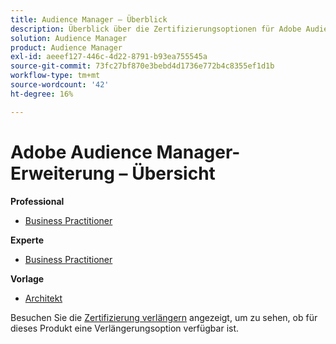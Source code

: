 ```yaml
---
title: Audience Manager – Überblick
description: Überblick über die Zertifizierungsoptionen für Adobe Audience Manager
solution: Audience Manager
product: Audience Manager
exl-id: aeeef127-446c-4d22-8791-b93ea755545a
source-git-commit: 73fc27bf870e3bebd4d1736e772b4c8355ef1d1b
workflow-type: tm+mt
source-wordcount: '42'
ht-degree: 16%

---
```


# Adobe Audience Manager-Erweiterung – Übersicht

**Professional**

* [Business Practitioner](/help/certifications/aam/aam-p-business.md) <!--AD0-E458-->

**Experte**

* [Business Practitioner](/help/certifications/aam/aam-e-business.md) <!--AD0-E457-->

**Vorlage**

* [Architekt](/help/certifications/aam/aam-m-architect.md) <!--AD0-E454-->

Besuchen Sie die [Zertifizierung verlängern](/help/certifications/renew.md) angezeigt, um zu sehen, ob für dieses Produkt eine Verlängerungsoption verfügbar ist.
